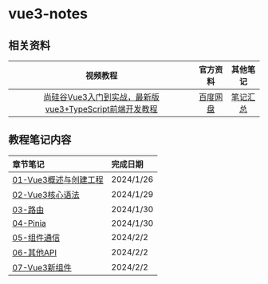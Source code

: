 # vue3-notes

## 相关资料

|                           视频教程                           |   官方资料   |                    其他笔记                    |
| :----------------------------------------------------------: | :----------: | :--------------------------------------------: |
| [尚硅谷Vue3入门到实战，最新版vue3+TypeScript前端开发教程](https://www.bilibili.com/video/BV1Za4y1r7KE) | [百度网盘](https://pan.baidu.com/s/1B8M4kBUtFC_LrL_oibGWeA?pwd=77vv ) | [笔记汇总](https://github.com/forclh/AllNotes) |

## 教程笔记内容

| 章节笔记                  | 完成日期  |
| :------------------------ | :-------- |
| [01-Vue3概述与创建工程](./code/02-Vue3核心语法/Vue3核心语法.md) | 2024/1/26 |
| [02-Vue3核心语法](./code/02-Vue3核心语法/Vue3核心语法.md)       | 2024/1/29 |
| [03-路由](./code/03-路由/路由.md)               | 2024/1/30 |
| [04-Pinia](./code//04-Pinia/Pinia.md)              | 2024/1/30      |
| [05-组件通信](./code/05-组件通信/组件通信.md)           |      2024/2/2     |
| [06-其他API](./code/06-其他API/其他API.md)            |       2024/2/2    |
| [07-Vue3新组件](./code/07-Vue3新组件/Vue3新组件.md)         | 2024/2/2 |

